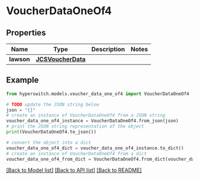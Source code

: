 # VoucherDataOneOf4


## Properties

Name | Type | Description | Notes
------------ | ------------- | ------------- | -------------
**lawson** | [**JCSVoucherData**](JCSVoucherData.md) |  | 

## Example

```python
from hyperswitch.models.voucher_data_one_of4 import VoucherDataOneOf4

# TODO update the JSON string below
json = "{}"
# create an instance of VoucherDataOneOf4 from a JSON string
voucher_data_one_of4_instance = VoucherDataOneOf4.from_json(json)
# print the JSON string representation of the object
print(VoucherDataOneOf4.to_json())

# convert the object into a dict
voucher_data_one_of4_dict = voucher_data_one_of4_instance.to_dict()
# create an instance of VoucherDataOneOf4 from a dict
voucher_data_one_of4_from_dict = VoucherDataOneOf4.from_dict(voucher_data_one_of4_dict)
```
[[Back to Model list]](../README.md#documentation-for-models) [[Back to API list]](../README.md#documentation-for-api-endpoints) [[Back to README]](../README.md)


